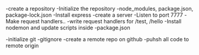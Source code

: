 -create a repository
-Initialize the repository
-node_modules, package.json, package-lock.json
-Install express
-create a server
-Listen to port 7777
-Make request handlers..
-write request handlers for /test, /hello
-Install nodemon and update scripts inside -package.json

-initialize git
-gitignore
-create a remote repo on github
-puhsh all code to remote origin

